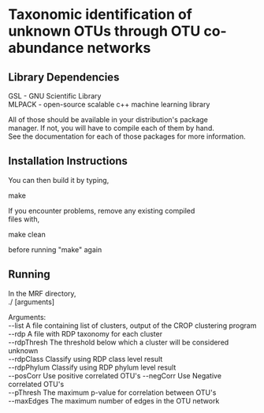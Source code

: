Taxonomic identification of unknown OTUs through OTU co-abundance networks
========================================================


Library Dependencies
-----------------------------------
  GSL - GNU Scientific Library  
  MLPACK - open-source scalable c++ machine learning library  

All of those should be available in your distribution's package  
manager.  If not, you will have to compile each of them by hand.   
See the documentation for each of those packages for more information.  


Installation Instructions
-----------------------------------
You can then build it by typing,  

  make  

If you encounter problems, remove any existing compiled  
files with,  

  make clean  

before running "make" again  


Running
-----------------------------------
In the MRF directory,  
  ./ [arguments]  

Arguments:  
--list 		 	A file containing list of clusters, output of the CROP clustering program  
--rdp 			A file with RDP taxonomy for each cluster  
--rdpThresh 	The threshold below which a cluster will be considered unknown  
--rdpClass 		Classify using RDP class level result  
--rdpPhylum 	Classify using RDP phylum level result  
--posCorr 		Use positive correlated OTU's 
--negCorr 		Use Negative correlated OTU's   
--pThresh 		The maximum p-value for correlation between OTU's  
--maxEdges 		The maximum number of edges in the OTU network 

